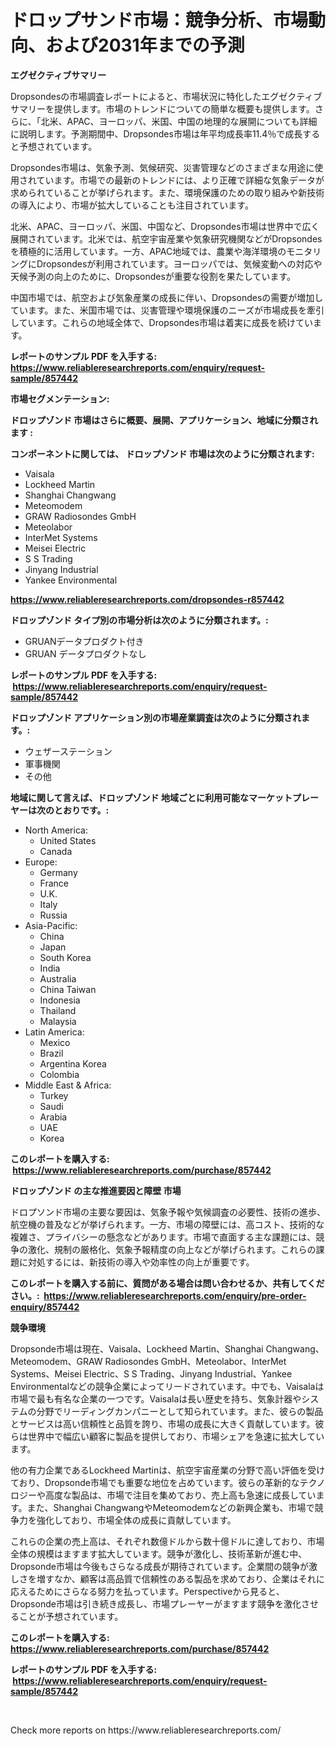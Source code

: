 <p><h1>ドロップサンド市場：競争分析、市場動向、および2031年までの予測</h1></p><p><strong>エグゼクティブサマリー</strong></p>
<p><p>Dropsondesの市場調査レポートによると、市場状況に特化したエグゼクティブサマリーを提供します。市場のトレンドについての簡単な概要も提供します。さらに、「北米、APAC、ヨーロッパ、米国、中国の地理的な展開についても詳細に説明します。予測期間中、Dropsondes市場は年平均成長率11.4％で成長すると予想されています。</p><p>Dropsondes市場は、気象予測、気候研究、災害管理などのさまざまな用途に使用されています。市場での最新のトレンドには、より正確で詳細な気象データが求められていることが挙げられます。また、環境保護のための取り組みや新技術の導入により、市場が拡大していることも注目されています。</p><p>北米、APAC、ヨーロッパ、米国、中国など、Dropsondes市場は世界中で広く展開されています。北米では、航空宇宙産業や気象研究機関などがDropsondesを積極的に活用しています。一方、APAC地域では、農業や海洋環境のモニタリングにDropsondesが利用されています。ヨーロッパでは、気候変動への対応や天候予測の向上のために、Dropsondesが重要な役割を果たしています。</p><p>中国市場では、航空および気象産業の成長に伴い、Dropsondesの需要が増加しています。また、米国市場では、災害管理や環境保護のニーズが市場成長を牽引しています。これらの地域全体で、Dropsondes市場は着実に成長を続けています。</p></p>
<p><strong>レポートのサンプル PDF を入手する: <a href="https://www.reliableresearchreports.com/enquiry/request-sample/857442">https://www.reliableresearchreports.com/enquiry/request-sample/857442</a></strong></p>
<p><strong>市場セグメンテーション:</strong></p>
<p><strong> ドロップゾンド 市場はさらに概要、展開、アプリケーション、地域に分類されます :</strong></p>
<p><strong>コンポーネントに関しては、 ドロップゾンド 市場は次のように分類されます: &nbsp;</strong></p>
<p><ul><li>Vaisala</li><li>Lockheed Martin</li><li>Shanghai Changwang</li><li>Meteomodem</li><li>GRAW Radiosondes GmbH</li><li>Meteolabor</li><li>InterMet Systems</li><li>Meisei Electric</li><li>S S Trading</li><li>Jinyang Industrial</li><li>Yankee Environmental</li></ul></p>
<p><strong><a href="https://www.reliableresearchreports.com/dropsondes-r857442">https://www.reliableresearchreports.com/dropsondes-r857442</a></strong></p>
<p><strong> ドロップゾンド タイプ別の市場分析は次のように分類されます。:</strong></p>
<p><ul><li>GRUANデータプロダクト付き</li><li>GRUAN データプロダクトなし</li></ul></p>
<p><strong>レポートのサンプル PDF を入手する: &nbsp;<a href="https://www.reliableresearchreports.com/enquiry/request-sample/857442">https://www.reliableresearchreports.com/enquiry/request-sample/857442</a></strong></p>
<p><strong> ドロップゾンド アプリケーション別の市場産業調査は次のように分類されます。:</strong></p>
<p><ul><li>ウェザーステーション</li><li>軍事機関</li><li>その他</li></ul></p>
<p><strong>地域に関して言えば、ドロップゾンド 地域ごとに利用可能なマーケットプレーヤーは次のとおりです。:</strong></p>
<p><ul>
    <li>
        North America:
        <ul>
            <li>United States</li>
            <li>Canada</li>
        </ul>
    </li>
    <li>
        Europe:
        <ul>
            <li>Germany</li>
            <li>France</li>
            <li>U.K.</li>
            <li>Italy</li>
            <li>Russia</li>
        </ul>
    </li>
    <li>
        Asia-Pacific:
        <ul>
            <li>China</li>
            <li>Japan</li>
            <li>South Korea</li>
            <li>India</li>
            <li>Australia</li>
            <li>China Taiwan</li>
            <li>Indonesia</li>
            <li>Thailand</li>
            <li>Malaysia</li>
        </ul>
    </li>
    <li>
        Latin America:
        <ul>
            <li>Mexico</li>
            <li>Brazil</li>
            <li>Argentina Korea</li>
            <li>Colombia</li>
        </ul>
    </li>
    <li>
        Middle East & Africa:
        <ul>
            <li>Turkey</li>
            <li>Saudi</li>
            <li>Arabia</li>
            <li>UAE</li>
            <li>Korea</li>
        </ul>
    </li>
    </ul></p>
<p><strong>このレポートを購入する: &nbsp;<a href="https://www.reliableresearchreports.com/purchase/857442">https://www.reliableresearchreports.com/purchase/857442</a></strong></p>
<p><strong>ドロップゾンド の主な推進要因と障壁 市場</strong></p>
<p><p>ドロプソンド市場の主要な要因は、気象予報や気候調査の必要性、技術の進歩、航空機の普及などが挙げられます。一方、市場の障壁には、高コスト、技術的な複雑さ、プライバシーの懸念などがあります。市場で直面する主な課題には、競争の激化、規制の厳格化、気象予報精度の向上などが挙げられます。これらの課題に対処するには、新技術の導入や効率性の向上が重要です。</p></p>
<p><strong>このレポートを購入する前に、質問がある場合は問い合わせるか、共有してください。:&nbsp; <a href="https://www.reliableresearchreports.com/enquiry/pre-order-enquiry/857442">https://www.reliableresearchreports.com/enquiry/pre-order-enquiry/857442</a></strong></p>
<p><strong>競争環境</strong></p>
<p><p>Dropsonde市場は現在、Vaisala、Lockheed Martin、Shanghai Changwang、Meteomodem、GRAW Radiosondes GmbH、Meteolabor、InterMet Systems、Meisei Electric、S S Trading、Jinyang Industrial、Yankee Environmentalなどの競争企業によってリードされています。中でも、Vaisalaは市場で最も有名な企業の一つです。Vaisalaは長い歴史を持ち、気象計器やシステムの分野でリーディングカンパニーとして知られています。また、彼らの製品とサービスは高い信頼性と品質を誇り、市場の成長に大きく貢献しています。彼らは世界中で幅広い顧客に製品を提供しており、市場シェアを急速に拡大しています。</p><p>他の有力企業であるLockheed Martinは、航空宇宙産業の分野で高い評価を受けており、Dropsonde市場でも重要な地位を占めています。彼らの革新的なテクノロジーや高度な製品は、市場で注目を集めており、売上高も急速に成長しています。また、Shanghai ChangwangやMeteomodemなどの新興企業も、市場で競争力を強化しており、市場全体の成長に貢献しています。</p><p>これらの企業の売上高は、それぞれ数億ドルから数十億ドルに達しており、市場全体の規模はますます拡大しています。競争が激化し、技術革新が進む中、Dropsonde市場は今後もさらなる成長が期待されています。企業間の競争が激しさを増すなか、顧客は高品質で信頼性のある製品を求めており、企業はそれに応えるためにさらなる努力を払っています。Perspectiveから見ると、Dropsonde市場は引き続き成長し、市場プレーヤーがますます競争を激化させることが予想されています。</p></p>
<p><strong>このレポートを購入する: &nbsp; <a href="https://www.reliableresearchreports.com/purchase/857442">https://www.reliableresearchreports.com/purchase/857442</a></strong></p>
<p><strong>レポートのサンプル PDF を入手する: &nbsp;<a href="https://www.reliableresearchreports.com/enquiry/request-sample/857442">https://www.reliableresearchreports.com/enquiry/request-sample/857442</a></strong><strong></strong></p>
<p>&nbsp;</p>
<p>Check more reports on https://www.reliableresearchreports.com/</p>